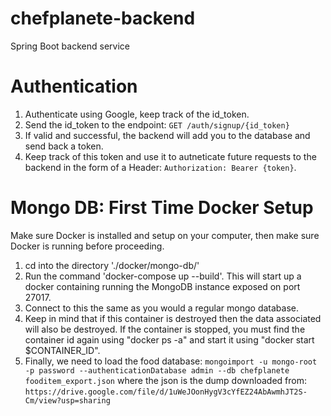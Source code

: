 # chefplanete-backend
Spring Boot backend service

# Authentication
1. Authenticate using Google, keep track of the id_token.
2. Send the id_token to the endpoint: `GET /auth/signup/{id_token}`
3. If valid and successful, the backend will add you to the database and send back a token.
4. Keep track of this token and use it to autneticate future requests to the backend in the form of a Header: `Authorization: Bearer {token}`.

# Mongo DB: First Time Docker Setup
Make sure Docker is installed and setup on your computer, then make sure Docker is running before proceeding.

1. cd into the directory './docker/mongo-db/'
2. Run the command 'docker-compose up --build'. This will start up a docker containing running the MongoDB instance exposed on port 27017.
3. Connect to this the same as you would a regular mongo database.
4. Keep in mind that if this container is destroyed then the data associated will also be destroyed. If the container is stopped, you must find the container id again using "docker ps -a" and start it using "docker start $CONTAINER_ID".
5. Finally, we need to load the food database: `mongoimport -u mongo-root -p password --authenticationDatabase admin --db chefplanete fooditem_export.json` where the json is the dump downloaded from: `https://drive.google.com/file/d/1uWeJOonHygV3cYfEZ24AbAwmhJT2S-Cm/view?usp=sharing`
